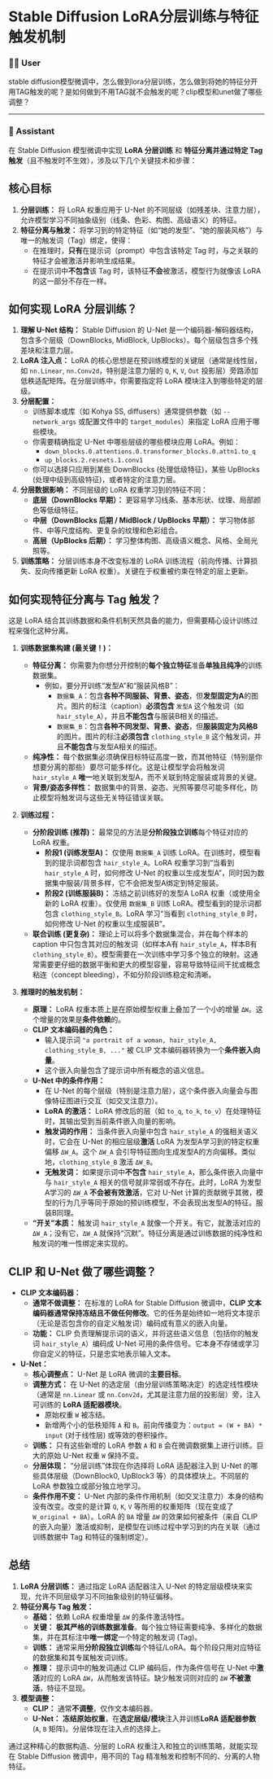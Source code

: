 # Stable Diffusion LoRA分层训练与特征触发机制

### 🧑‍💻 User

stable diffusion模型微调中，怎么做到lora分层训练，怎么做到将她的特征分开用TAG触发的呢？是如何做到不用TAG就不会触发的呢？clip模型和unet做了哪些调整？

---

### 🤖 Assistant

在 Stable Diffusion 模型微调中实现 **LoRA 分层训练** 和 **特征分离并通过特定 Tag 触发**（且不触发时不生效），涉及以下几个关键技术和步骤：

## 核心目标

1.  **分层训练：** 将 LoRA 权重应用于 U-Net 的不同层级（如残差块、注意力层），允许模型学习不同抽象级别（线条、色彩、构图、高级语义）的特征。
2.  **特征分离与触发：** 将学习到的特定特征（如“她的发型”、“她的服装风格”）与唯一的触发词（Tag）绑定，使得：
    *   在推理时，**只有**在提示词（prompt）中包含该特定 Tag 时，与之关联的特征才会被激活并影响生成结果。
    *   在提示词中**不包含**该 Tag 时，该特征**不会**被激活，模型行为就像该 LoRA 的这一部分不存在一样。

## 如何实现 LoRA 分层训练？

1.  **理解 U-Net 结构：** Stable Diffusion 的 U-Net 是一个编码器-解码器结构，包含多个层级（DownBlocks, MidBlock, UpBlocks）。每个层级包含多个残差块和注意力层。
2.  **LoRA 注入点：** LoRA 的核心思想是在预训练模型的关键层（通常是线性层，如 `nn.Linear`, `nn.Conv2d`，特别是注意力层的 `Q`, `K`, `V`, `Out` 投影层）旁路添加低秩适配矩阵。在分层训练中，你需要指定将 LoRA 模块注入到哪些特定的层级。
3.  **分层配置：**
    *   训练脚本或库（如 Kohya SS, diffusers）通常提供参数（如 `--network_args` 或配置文件中的 `target_modules`）来指定 LoRA 应用于哪些模块。
    *   你需要精确指定 U-Net 中哪些层级的哪些模块应用 LoRA。例如：
        *   `down_blocks.0.attentions.0.transformer_blocks.0.attn1.to_q`
        *   `up_blocks.2.resnets.1.conv1`
    *   你可以选择只应用到某些 DownBlocks (处理低级特征)，某些 UpBlocks (处理中级到高级特征)，或者特定的注意力层。
4.  **分层数据影响：** 不同层级的 LoRA 权重学习到的特征不同：
    *   **底层（DownBlocks 早期）：** 更容易学习线条、基本形状、纹理、局部颜色等低级特征。
    *   **中层（DownBlocks 后期 / MidBlock / UpBlocks 早期）：** 学习物体部件、中等尺度结构、更复杂的纹理和色彩组合。
    *   **高层（UpBlocks 后期）：** 学习整体构图、高级语义概念、风格、全局光照等。
5.  **训练策略：** 分层训练本身不改变标准的 LoRA 训练流程（前向传播、计算损失、反向传播更新 LoRA 权重）。关键在于权重被约束在特定的层上更新。

## 如何实现特征分离与 Tag 触发？

这是 LoRA 结合其训练数据和条件机制天然具备的能力，但需要精心设计训练过程来强化这种分离。

1.  **训练数据集构建 (最关键！)：**
    *   **特征分离：** 你需要为你想分开控制的**每个独立特征**准备**单独且纯净**的训练数据集。
        *   例如，要分开训练“发型A”和“服装风格B”：
            *   `数据集_A`：包含**各种不同服装、背景、姿态**，但**发型固定为A**的图片。图片的标注（caption）**必须包含** `发型A` 这个触发词（如 `hair_style_A`），并且**不能包含**与服装B相关的描述。
            *   `数据集_B`：包含**各种不同发型、背景、姿态**，但**服装固定为风格B**的图片。图片的标注**必须包含** `clothing_style_B` 这个触发词，并且**不能包含**与发型A相关的描述。
    *   **纯净性：** 每个数据集必须确保目标特征高度一致，而其他特征（特别是你想要分离的那些）要尽可能多样化。这是让模型学会将触发词 `hair_style_A` **唯一**地关联到发型A，而不关联到特定服装或背景的关键。
    *   **背景/姿态多样性：** 数据集中的背景、姿态、光照等要尽可能多样化，防止模型将触发词与这些无关特征错误关联。

2.  **训练过程：**
    *   **分阶段训练 (推荐)：** 最常见的方法是**分阶段独立训练**每个特征对应的 LoRA 权重。
        *   **阶段1 (训练发型A)：** 仅使用 `数据集_A` 训练 LoRA。在训练时，模型看到的提示词都包含 `hair_style_A`。LoRA 权重学习到“当看到 `hair_style_A` 时，如何修改 U-Net 的权重以生成发型A”，同时因为数据集中服装/背景多样，它不会把发型A绑定到特定服装。
        *   **阶段2 (训练服装B)：** 冻结之前训练好的发型A LoRA 权重（或使用全新的 LoRA 权重）。仅使用 `数据集_B` 训练 LoRA。模型看到的提示词都包含 `clothing_style_B`。LoRA 学习“当看到 `clothing_style_B` 时，如何修改 U-Net 的权重以生成服装B”。
    *   **联合训练 (更复杂)：** 理论上可以将多个数据集混合，并在每个样本的 caption 中只包含其对应的触发词（如样本A有 `hair_style_A`，样本B有 `clothing_style_B`）。模型需要在一次训练中学习多个独立的映射。这通常需要更仔细的数据平衡和更大的模型容量，容易导致特征间干扰或概念粘连（concept bleeding），不如分阶段训练稳定和清晰。

3.  **推理时的触发机制：**
    *   **原理：** LoRA 权重本质上是在原始模型权重上叠加了一个小的增量 `ΔW`。这个增量的效果是**条件依赖**的。
    *   **CLIP 文本编码器的角色：**
        *   输入提示词 `"a portrait of a woman, hair_style_A, clothing_style_B, ..."` 被 CLIP 文本编码器转换为一个**条件嵌入向量**。
        *   这个嵌入向量包含了提示词中所有概念的语义信息。
    *   **U-Net 中的条件作用：**
        *   在 U-Net 的每个层级（特别是注意力层），这个条件嵌入向量会与图像特征图进行交互（如交叉注意力）。
        *   **LoRA 的激活：** LoRA 修改后的层（如 `to_q`, `to_k`, `to_v`）在处理特征时，其输出受到当前条件嵌入向量的影响。
        *   **触发词的作用：** 当条件嵌入向量中包含 `hair_style_A` 的强相关语义时，它会在 U-Net 的相应层级**激活** LoRA 为发型A学习到的特定权重偏移 `ΔW_A`。这个 `ΔW_A` 会引导特征图向生成发型A的方向偏移。类似地，`clothing_style_B` 激活 `ΔW_B`。
        *   **无触发词：** 如果提示词中**不包含** `hair_style_A`，那么条件嵌入向量中与 `hair_style_A` 相关的信号就非常弱或不存在。此时，LoRA 为发型A学习的 `ΔW_A` **不会被有效激活**，它对 U-Net 计算的贡献微乎其微，模型的行为几乎等同于原始的预训练模型，不会表现出发型A的特征。服装B同理。
    *   **“开关”本质：** 触发词 `hair_style_A` 就像一个开关。有它，就激活对应的 `ΔW_A`；没有它，`ΔW_A` 就保持“沉默”。特征分离是通过训练数据的纯净性和触发词的唯一性绑定来实现的。

## CLIP 和 U-Net 做了哪些调整？

*   **CLIP 文本编码器：**
    *   **通常不做调整：** 在标准的 LoRA for Stable Diffusion 微调中，**CLIP 文本编码器通常保持冻结且不做任何修改**。它的任务是始终如一地将文本提示（无论是否包含你的自定义触发词）编码成有意义的嵌入向量。
    *   **功能：** CLIP 负责理解提示词的语义，并将这些语义信息（包括你的触发词 `hair_style_A`）编码成 U-Net 可用的条件信号。它本身不存储或学习你自定义的特征，只是忠实地表示输入文本。
*   **U-Net：**
    *   **核心调整点：** U-Net 是 LoRA 微调的**主要目标**。
    *   **调整方式：** 在 U-Net 的选定层（由分层训练策略决定）的选定线性模块（通常是 `nn.Linear` 或 `nn.Conv2d`，尤其是注意力层的投影层）旁，注入可训练的 **LoRA 适配器模块**。
        *   原始权重 `W` 被冻结。
        *   新增两个小的低秩矩阵 `A` 和 `B`。前向传播变为：`output = (W + BA) * input` (对于线性层) 或等效的卷积操作。
    *   **训练：** 只有这些新增的 LoRA 参数 `A` 和 `B` 会在微调数据集上进行训练。巨大的原始 U-Net 权重 `W` 保持不变。
    *   **分层体现：** “分层训练”体现在你选择将 LoRA 适配器注入到 U-Net 的哪些具体层级（DownBlock0, UpBlock3 等）的具体模块上。不同层的 LoRA 参数独立或部分独立地学习。
    *   **条件作用不变：** U-Net 内部的条件作用机制（如交叉注意力）本身的结构没有改变。改变的是计算 `Q`, `K`, `V` 等所用的权重矩阵（现在变成了 `W_original + BA`）。LoRA 的 `BA` 增量 `ΔW` 的效果如何被条件（来自 CLIP 的嵌入向量）激活或抑制，是模型在训练过程中学习到的内在关联（通过训练数据中 Tag 和特征的强制绑定）。

## 总结

1.  **LoRA 分层训练：** 通过指定 LoRA 适配器注入 U-Net 的特定层级模块来实现，允许不同层级学习不同抽象级别的特征偏移。
2.  **特征分离与 Tag 触发：**
    *   **基础：** 依赖 LoRA 权重增量 `ΔW` 的条件激活特性。
    *   **关键：** **极其严格的训练数据准备**。每个独立特征需要纯净、多样化的数据集，并在其标注中**唯一绑定**一个特定的触发词 (Tag)。
    *   **训练：** 通常采用**分阶段独立训练**每个特征/LoRA。每个阶段只用对应特征的数据集和其专属触发词训练。
    *   **推理：** 提示词中的触发词通过 CLIP 编码后，作为条件信号在 U-Net 中**激活**对应的 LoRA `ΔW`，从而触发该特征。缺少触发词则对应的 `ΔW` **不被激活**，特征不显现。
3.  **模型调整：**
    *   **CLIP：** 通常**不调整**，仅作文本编码器。
    *   **U-Net：** **冻结原始权重**，在**选定层级/模块**注入并训练**LoRA 适配器参数** (`A`, `B` 矩阵)。分层体现在注入点的选择上。

通过这种精心的数据构造、分层的 LoRA 权重注入和独立的训练策略，就能实现在 Stable Diffusion 微调中，用不同的 Tag 精准触发和控制不同的、分离的人物特征。